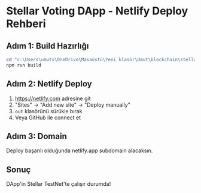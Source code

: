 # Stellar Voting DApp - Netlify Deploy Rehberi

## Adım 1: Build Hazırlığı
```powershell
cd "c:\Users\umuts\OneDrive\Masaüstü\Yeni klasör\Umut\blockchain\stellar\frontend"
npm run build
```

## Adım 2: Netlify Deploy
1. https://netlify.com adresine git
2. "Sites" → "Add new site" → "Deploy manually"
3. `out` klasörünü sürükle bırak
4. Veya GitHub ile connect et

## Adım 3: Domain
Deploy başarılı olduğunda netlify.app subdomain alacaksın.

## Sonuç
DApp'in Stellar TestNet'te çalışır durumda!

